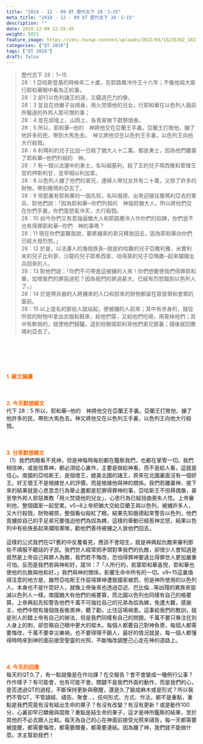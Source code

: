 ```yaml
---
title: "2018 - 12 - 09 QT 歷代志下 28：1~15"
meta_title: "2018 - 12 - 09 QT 歷代志下 28：1~15"
description: ""
date: 2018-12-09 12:55:45
weight: 5821
feature_image: https://cmtc.tw/wp-content/uploads/2022/03/15235392_10211799862337740_180693556567566654_o-1.webp
categories: ["QT 2018"]
tags: ["QT 2018"]
draft: false
---
```


<blockquote>歷代志下 28：1~15<br />
28：1 亞哈斯登基的時候年二十歲，在耶路撒冷作王十六年；不像他祖大衛行耶和華眼中看為正的事，<br />
28：2 卻行以色列諸王的道，又鑄造巴力的像，<br />
28：3 並且在欣嫩子谷燒香，用火焚燒他的兒女，行耶和華在以色列人面前所驅逐的外邦人那可憎的事；<br />
28：4 並在邱壇上、山岡上、各青翠樹下獻祭燒香。<br />
28：5 所以，耶和華─他的　神將他交在亞蘭王手裏。亞蘭王打敗他，擄了他許多的民，帶到大馬色去。　神又將他交在以色列王手裏，以色列王向他大行殺戮。<br />
28：6 利瑪利的兒子比加一日殺了猶大人十二萬，都是勇士，因為他們離棄了耶和華─他們列祖的　神。<br />
28：7 有一個以法蓮中的勇士，名叫細基利，殺了王的兒子瑪西雅和管理王宮的押斯利甘，並宰相以利加拿。<br />
28：8 以色列人擄了他們的弟兄，連婦人帶兒女共有二十萬，又掠了許多的財物，帶到撒瑪利亞去了。<br />
28：9 但那裏有耶和華的一個先知，名叫俄德，出來迎接往撒瑪利亞去的軍兵，對他們說：「因為耶和華─你們列祖的　神惱怒猶大人，所以將他們交在你們手裏，你們竟怒氣沖天，大行殺戮。<br />
28：10 如今你們又有意強逼猶大人和耶路撒冷人作你們的奴婢，你們豈不也有得罪耶和華─你們　神的事嗎？<br />
28：11 現在你們當聽我說，要將擄來的弟兄釋放回去，因為耶和華向你們已經大發烈怒。」<br />
28：12 於是，以法蓮人的幾個族長─就是約哈難的兒子亞撒利雅、米實利末的兒子比利家、沙龍的兒子耶希西家、哈得萊的兒子亞瑪撒─起來攔擋出兵回來的人，<br />
28：13 對他們說：「你們不可帶進這被擄的人來！你們想要使我們得罪耶和華，加增我們的罪惡過犯？因為我們的罪過甚大，已經有烈怒臨到以色列人了。」<br />
28：14 於是帶兵器的人將擄來的人口和掠來的財物都留在眾首領和會眾的面前。<br />
28：15 以上提名的那些人就站起，使被擄的人前來；其中有赤身的，就從所掠的財物中拿出衣服和鞋來，給他們穿，又給他們吃喝，用膏抹他們；其中有軟弱的，就使他們騎驢，送到棕樹城耶利哥他們弟兄那裏；隨後就回撒瑪利亞去了。</blockquote><br />
&nbsp;<br />
<br />
&nbsp;<br />
<br />
<span style="color: #ff6600;"><strong>1. </strong><strong>經文誦讀</strong></span><br />
<br />
<span style="color: #ff6600;"><strong> </strong></span><br />
<br />
<span style="color: #ff6600;"><strong>2. 今天默想</strong><strong>經文<br />
</strong></span>代下 28：5 所以，耶和華─他的　神將他交在亞蘭王手裏。亞蘭王打敗他，擄了他許多的民，帶到大馬色去。神又將他交在以色列王手裏，以色列王向他大行殺戮。<br />
<br />
&nbsp;<br />
<br />
<span style="color: #ff6600;"><strong>3. 分享默想經文<br />
</strong></span>（1）我們肉眼看不見神，但是神每時每刻都在鑑察我們，也都在掌管一切。我們相信神，或是信靠神，都必須從心裏作，主要是做給神看，而不是給人看，這就是信心。南國的亞哈斯王，是個壞王，媲美北國的諸王，原來在北國裏面沒有一個好王。好王壞王不是根據世人的評價，而是根據他與神的關係。我們若離棄神，接下來的結果就是心思意念行為舉止盡都是犯罪得罪神的事，亞哈斯王不但拜偶像，甚至學外邦人邪惡異教「用火焚燒他的兒女」，心思行為已經扭曲喪失人性。上帝審判他，整個國家一起受累。v5~8上帝把猶大交給亞蘭王與以色列，被擄許多人，又大行殺戮，財物被掠，整個看似殺紅了眼。結果先知俄德起來警告以色列，他們竟擄掠自己的手足弟兄要強迫他們為奴為婢，這樣的舉動已經惹神忿怒，結果以色列中有些族長起來攔阻軍隊，勸他們善待被擄之人放他們回去。<br />
<br />
這樣的公式我們在QT舊約中反覆看見，應該不會陌生，就是神興起仇敵來審判那些不順服不聽話的子民。我們世人經常把矛頭對準我們的仇敵，卻很少人會知道是竟然是上帝自己與罪人為敵，我們若不悔改，恐怕得罪神要遠比得罪世人更加嚴重可怕。反而是我們若與神和好，箴16：7「人所行的，若蒙耶和華喜悅，耶和華也使他的仇敵與他和好。」我們與神的關係，影響生命中所有的一切。v9~15這裏值得注意的地方是，雖然亞哈斯王作惡得罪神遭致國家被罰，但是神所使用的以色列人，本身也不是什麼好人，就像上帝後來也透過亞述、巴比倫…等凶殘的異族來毀滅以色列人一樣。南國猶大有他們的帳要算，而北國以色列也同樣有自己的帳要算。上帝興起先知警告他們千萬不可強拉自己的兄弟為奴為婢，免遭大難，感謝主，他們中間有幾個族長敬畏神，聽了勸，止住這場禍患。這事給我們的教訓，就是別人的錯上帝有自己的辦法，但是我們同樣有自己的問題，千萬不要只專注在別人身上的刺，卻忽略自己眼中更大的樑木。每個人都要自己對神負責，每個人都需要悔改，千萬不要幸災樂禍，也不要得理不饒人，最好的情況就是，每一個人都懂得時時來到神的面前接受聖靈的光照，不斷悔改調整己心走在神的道路上。<br />
<br />
&nbsp;<br />
<br />
<span style="color: #ff6600;"><strong>4. 今天的回應<br />
</strong></span>每天的QT久了，有一點就像是在作功課？在交報告？會不會變成一種例行公事？作作樣子？有可能會，也有可能不會。關鍵不是我們外面的動作，而是我們的心，是否透過QT的過程，不斷保持更新與儆醒，還是久了變成麻木或是形式？所以我們不管QT，不管讀經、禱告、聚會…，任何形式、方式、作法，都不是重點，重點是我們究竟有沒有結出生命的果子？有沒有改變？有沒有更新？或是動作100分，心裏卻早已驕傲與腐敗？重點是結生命的果子，這才是神所鑑察的結果，至於其他的不必去跟人比較。每天為自己的心在神面前接受光照來禱告，每一天都需要被提醒，都需要悔改，都需要餵養，都需要連結。因為離了神，我們就不能做什麼。求主幫助我們！
        